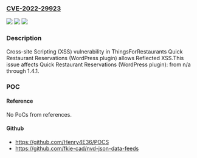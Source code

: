 ### [CVE-2022-29923](https://cve.mitre.org/cgi-bin/cvename.cgi?name=CVE-2022-29923)
![](https://img.shields.io/static/v1?label=Product&message=Quick%20Restaurant%20Reservations%20(WordPress%20plugin)&color=blue)
![](https://img.shields.io/static/v1?label=Version&message=n%2Fa&color=blue)
![](https://img.shields.io/static/v1?label=Vulnerability&message=CWE-79%20Cross-site%20Scripting%20(XSS)&color=brighgreen)

### Description

Cross-site Scripting (XSS) vulnerability in ThingsForRestaurants Quick Restaurant Reservations (WordPress plugin) allows Reflected XSS.This issue affects Quick Restaurant Reservations (WordPress plugin): from n/a through 1.4.1.

### POC

#### Reference
No PoCs from references.

#### Github
- https://github.com/Henry4E36/POCS
- https://github.com/fkie-cad/nvd-json-data-feeds

